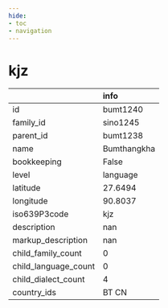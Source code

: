```yaml
---
hide:
- toc
- navigation
---
```

# kjz
|                      | info        |
|:---------------------|:------------|
| id                   | bumt1240    |
| family_id            | sino1245    |
| parent_id            | bumt1238    |
| name                 | Bumthangkha |
| bookkeeping          | False       |
| level                | language    |
| latitude             | 27.6494     |
| longitude            | 90.8037     |
| iso639P3code         | kjz         |
| description          | nan         |
| markup_description   | nan         |
| child_family_count   | 0           |
| child_language_count | 0           |
| child_dialect_count  | 4           |
| country_ids          | BT CN       |